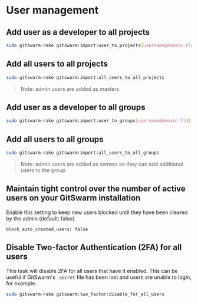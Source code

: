 # User management

## Add user as a developer to all projects

```bash
sudo gitswarm-rake gitswarm:import:user_to_projects[username@domain.tld]
```

## Add all users to all projects

```bash
sudo gitswarm-rake gitswarm:import:all_users_to_all_projects
```

> Note: admin users are added as masters

## Add user as a developer to all groups

```bash
sudo gitswarm-rake gitswarm:import:user_to_groups[username@domain.tld]
```

## Add all users to all groups

```bash
sudo gitswarm-rake gitswarm:import:all_users_to_all_groups
```

> Note:  admin users are added as owners so they can add additional users to
         the group

## Maintain tight control over the number of active users on your GitSwarm installation

Enable this setting to keep new users blocked until they have been cleared
by the admin (default: false).

```
block_auto_created_users: false
```

## Disable Two-factor Authentication (2FA) for all users

This task will disable 2FA for all users that have it enabled. This can be
useful if GitSwarm's `.secret` file has been lost and users are unable to
login, for example.

```bash
sudo gitswarm-rake gitswarm:two_factor:disable_for_all_users
```
